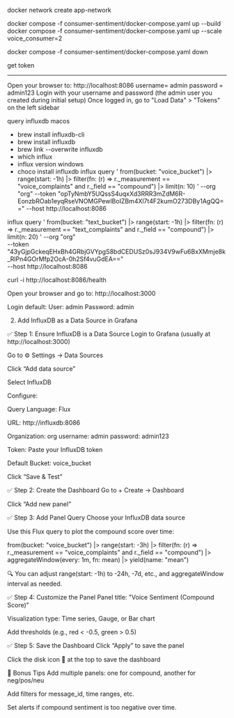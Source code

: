 

docker network create app-network

docker compose -f consumer-sentiment/docker-compose.yaml up --build
docker compose -f consumer-sentiment/docker-compose.yaml up --scale voice_consumer=2

docker compose -f consumer-sentiment/docker-compose.yaml down


get token
************
Open your browser to: http://localhost:8086
username= admin
password = admin123
Login with your username and password (the admin user you created during initial setup)
Once logged in, go to "Load Data" > "Tokens" on the left sidebar


query influxdb
macos
- brew install influxdb-cli
- brew install influxdb
- brew link --overwrite influxdb
- which influx
- influx version
windows
- choco install influxdb
influx query '
from(bucket: "voice_bucket")
|> range(start: -1h)
|> filter(fn: (r) => r._measurement == "voice_complaints" and r._field == "compound")
|> limit(n: 10)
' --org "org" --token "opTyNmbY5UQssS4uqxXd3RRR3mZdM6R-EonzbROab1eyqRseVNOMGPewlBoIZBm4Xl7t4F2kumO273DBy1AgQQ==" --host http://localhost:8086


influx query '
from(bucket: "text_bucket")
|> range(start: -1h)
|> filter(fn: (r) => r._measurement == "text_complaints" and r._field == "compound")
|> limit(n: 20)
' --org "org" \
--token "43yGjpGckeqEHxBh4GRbjGVYpgS8bdCEDUSz0sJ934V9wFu6BxXMmje8k_RlPn4GOrMfp2OcA-0h2Sf4vuGdEA==" \
--host http://localhost:8086


curl -i http://localhost:8086/health


Open your browser and go to:
http://localhost:3000

Login default:
User: admin
Password: admin


2. Add InfluxDB as a Data Source in Grafana

✅ Step 1: Ensure InfluxDB is a Data Source
Login to Grafana (usually at http://localhost:3000)

Go to ⚙️ Settings → Data Sources

Click “Add data source”

Select InfluxDB

Configure:

Query Language: Flux

URL: http://influxdb:8086

Organization: org
username: admin
password: admin123

Token: Paste your InfluxDB token

Default Bucket: voice_bucket

Click “Save & Test”


✅ Step 2: Create the Dashboard
Go to + Create → Dashboard

Click “Add new panel”

✅ Step 3: Add Panel Query
Choose your InfluxDB data source

Use this Flux query to plot the compound score over time:



from(bucket: "voice_bucket")
|> range(start: -3h)
|> filter(fn: (r) => r._measurement == "voice_complaints" and r._field == "compound")
|> aggregateWindow(every: 1m, fn: mean)
|> yield(name: "mean")

🔍 You can adjust range(start: -1h) to -24h, -7d, etc., and aggregateWindow interval as needed.

✅ Step 4: Customize the Panel
Panel title: "Voice Sentiment (Compound Score)"

Visualization type: Time series, Gauge, or Bar chart

Add thresholds (e.g., red < -0.5, green > 0.5)

✅ Step 5: Save the Dashboard
Click “Apply” to save the panel

Click the disk icon 💾 at the top to save the dashboard

🧠 Bonus Tips
Add multiple panels: one for compound, another for neg/pos/neu

Add filters for message_id, time ranges, etc.

Set alerts if compound sentiment is too negative over time.

